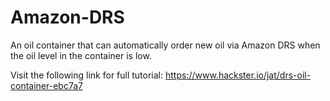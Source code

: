 # Amazon-DRS
An oil container that can automatically order new oil via Amazon DRS when the oil level in the container is low.

Visit the following link for full tutorial:
https://www.hackster.io/jat/drs-oil-container-ebc7a7
